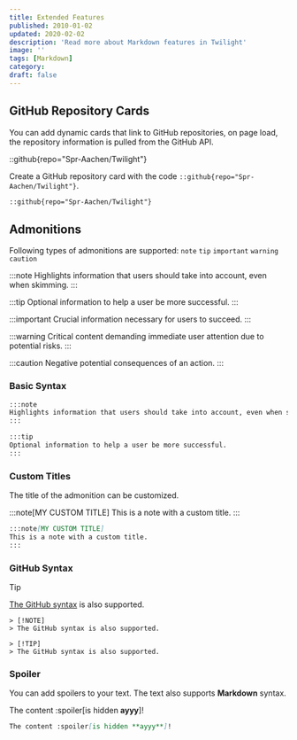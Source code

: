 ```yaml
---
title: Extended Features
published: 2010-01-02
updated: 2020-02-02
description: 'Read more about Markdown features in Twilight'
image: ''
tags: [Markdown]
category: 
draft: false 
---
```



## GitHub Repository Cards

You can add dynamic cards that link to GitHub repositories, on page load, the repository information is pulled from the GitHub API. 

::github{repo="Spr-Aachen/Twilight"}

Create a GitHub repository card with the code `::github{repo="Spr-Aachen/Twilight"}`.

```markdown
::github{repo="Spr-Aachen/Twilight"}
```


## Admonitions

Following types of admonitions are supported: `note` `tip` `important` `warning` `caution`

:::note
Highlights information that users should take into account, even when skimming.
:::

:::tip
Optional information to help a user be more successful.
:::

:::important
Crucial information necessary for users to succeed.
:::

:::warning
Critical content demanding immediate user attention due to potential risks.
:::

:::caution
Negative potential consequences of an action.
:::

### Basic Syntax

```markdown
:::note
Highlights information that users should take into account, even when skimming.
:::

:::tip
Optional information to help a user be more successful.
:::
```

### Custom Titles

The title of the admonition can be customized.

:::note[MY CUSTOM TITLE]
This is a note with a custom title.
:::

```markdown
:::note[MY CUSTOM TITLE]
This is a note with a custom title.
:::
```

### GitHub Syntax

> [!TIP]
> [The GitHub syntax](https://github.com/orgs/community/discussions/16925) is also supported.

```
> [!NOTE]
> The GitHub syntax is also supported.

> [!TIP]
> The GitHub syntax is also supported.
```

### Spoiler

You can add spoilers to your text. The text also supports **Markdown** syntax.

The content :spoiler[is hidden **ayyy**]!

```markdown
The content :spoiler[is hidden **ayyy**]!